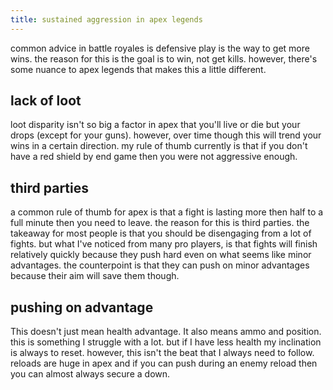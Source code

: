 ```yaml
---
title: sustained aggression in apex legends
---
```

common advice in battle royales is defensive play is the way to get more wins. the reason for this is the goal is to win, not get kills. however, there's some nuance to apex legends that makes this a little different. 

## lack of loot
loot disparity isn't so big a factor in apex that you'll live or die but your drops (except for your guns). however, over time though this will trend your wins in a certain direction. my rule of thumb currently is that if you don't have a red shield by end game then you were not aggressive enough. 

## third parties
a common rule of thumb for apex is that a fight is lasting more then half to a full minute then you need to leave. the reason for this is third parties. the takeaway for most people is that you should be disengaging from a lot of fights. but what I've noticed from many pro players, is that fights will finish relatively quickly because they push hard even on what seems like minor advantages. the counterpoint is that they can push on minor advantages because their aim will save them though. 

## pushing on advantage
This doesn't just mean health advantage. It also means ammo and position. this is something I struggle with a lot. but if I have less health my inclination is always to reset. however, this isn't the beat that I always need to follow. reloads are huge in apex and if you can push during an enemy reload then you can almost always secure a down. 
